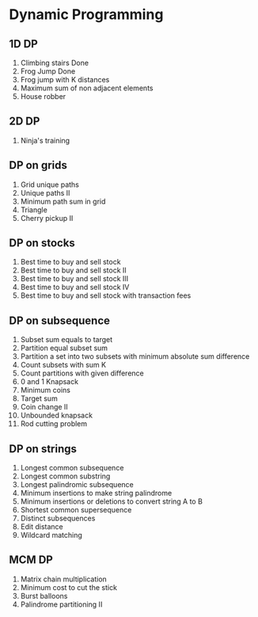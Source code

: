 # Dynamic Programming

## 1D DP

1. Climbing stairs Done
2. Frog Jump Done
3. Frog jump with K distances
4. Maximum sum of non adjacent elements
5. House robber

## 2D DP

1. Ninja's training

## DP on grids

1. Grid unique paths
2. Unique paths II
3. Minimum path sum in grid
4. Triangle
5. Cherry pickup II

## DP on stocks

1. Best time to buy and sell stock
2. Best time to buy and sell stock II
3. Best time to buy and sell stock III
4. Best time to buy and sell stock IV
5. Best time to buy and sell stock with transaction fees

## DP on subsequence

1. Subset sum equals to target
2. Partition equal subset sum
3. Partition a set into two subsets with minimum absolute sum difference
4. Count subsets with sum K
5. Count partitions with given difference
6. 0 and 1 Knapsack
7. Minimum coins
8. Target sum
9. Coin change II
10. Unbounded knapsack
11. Rod cutting problem

## DP on strings

1. Longest common subsequence
2. Longest common substring
3. Longest palindromic subsequence
4. Minimum insertions to make string palindrome
5. Minimum insertions or deletions to convert string A to B
6. Shortest common supersequence
7. Distinct subsequences
8. Edit distance
9. Wildcard matching

## MCM DP

1. Matrix chain multiplication
2. Minimum cost to cut the stick
3. Burst balloons
4. Palindrome partitioning II